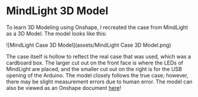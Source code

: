 # MindLight 3D Model

To learn 3D Modeling using Onshape, I recreated the case from MindLight as a 3D Model. The model looks like this:

![MindLight Case 3D Model](assets/MindLight Case 3D Model.png)

The case itself is hollow to reflect the real case that was used, which was a cardboard box. The larger cut out on the front face is where the LEDs of MindLight are placed, and the smaller cut out on the right is for the USB opening of the Arduino. The model closely follows the true case; however, there may be slight measurement errors due to human error. The model can also be viewed as an Onshape document [here](https://cad.onshape.com/documents/83f4221aefc5af569f4602f5/w/3657b603fdf197dbcdf6e909/e/8756f4a04f40712a55ad4a7a)!
